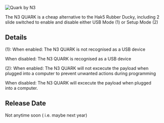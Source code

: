 ![Quark by N3](https://i.ibb.co/cy2jtng/n3-quark-header.png)

The N3 QUARK is a cheap alternative to the Hak5 Rubber Ducky, including 2 slide switched to enable and disable either USB Mode (1) or Setup Mode (2)

## Details

(1):
When enabled:
The N3 QUARK is not recognised as a USB device

When disabled:
The N3 QUARK is recognised as a USB device

(2):
When enabled:
The N3 QUARK will not excecute the payload when plugged into a computer to prevent unwanted actions during programming

When disabled:
The N3 QUARK will excecute the payload when plugged into a computer.


## Release Date
Not anytime soon ( i.e. maybe next year)
